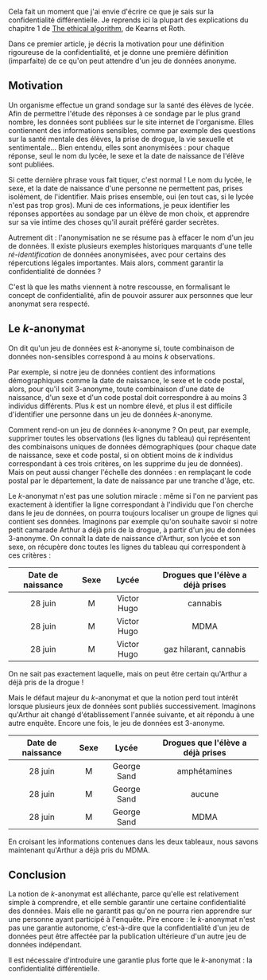 
Cela fait un moment que j'ai envie d'écrire ce que je sais sur la confidentialité différentielle. Je reprends ici la plupart des explications du chapitre 1 de [The ethical algorithm](https://global.oup.com/academic/product/the-ethical-algorithm-9780190948207?cc=us&lang=en&), de Kearns et Roth.

Dans ce premier article, je décris la motivation pour une définition rigoureuse de la confidentialité, et je donne une première définition (imparfaite) de ce qu'on peut attendre d'un jeu de données anonyme.

## Motivation

Un organisme effectue un grand sondage sur la santé des élèves de lycée. Afin de permettre l'étude des réponses à ce sondage par le plus grand nombre, les données sont publiées sur le site internet de l'organisme. Elles contiennent des informations sensibles, comme par exemple des questions sur la santé mentale des élèves, la prise de drogue, la vie sexuelle et sentimentale... Bien entendu, elles sont anonymisées : pour chaque réponse, seul le nom du lycée, le sexe et la date de naissance de l'élève sont publiées.

Si cette dernière phrase vous fait tiquer, c'est normal ! Le nom du lycée, le sexe, et la date de naissance d'une personne ne permettent pas, prises isolément, de l'identifier. Mais prises ensemble, oui (en tout cas, si le lycée n'est pas trop gros). Muni de ces informations, je peux identifier les réponses apportées au sondage par un élève de mon choix, et apprendre sur sa vie intime des choses qu'il aurait préféré garder secrètes. 

Autrement dit : l'anonymisation ne se résume pas à effacer le nom d'un jeu de données. Il existe plusieurs exemples historiques marquants d'une telle _ré-identification_ de données anonymisées, avec pour certains des répercutions légales importantes. Mais alors, comment garantir la confidentialité de données ?

C'est là que les maths viennent à notre rescousse, en formalisant le concept de confidentialité, afin de pouvoir assurer aux personnes que leur anonymat sera respecté.

## Le $k$-anonymat

On dit qu'un jeu de données est $k$-anonyme si, toute combinaison de données non-sensibles correspond à au moins $k$ observations.

Par exemple, si notre jeu de données contient des informations démographiques comme la date de naissance, le sexe et le code postal, alors, pour qu'il soit $3$-anonyme, toute combinaison d'une date de naissance, d'un sexe et d'un code postal doit correspondre à au moins 3 individus différents.
Plus $k$ est un nombre élevé, et plus il est difficile d'identifier une personne dans un jeu de données $k$-anonyme.

Comment rend-on un jeu de données $k$-anonyme ? On peut, par exemple, supprimer toutes les observations (les lignes du tableau) qui représentent des combinaisons uniques de données démographiques (pour chaque date de naissance, sexe et code postal, si on obtient moins de $k$ individus correspondant à ces trois critères, on les supprime du jeu de données). Mais on peut aussi changer l'échelle des données : en remplaçant le code postal par le département, la date de naissance par une tranche d'âge, etc.

Le $k$-anonymat n'est pas une solution miracle : même si l'on ne parvient pas exactement à identifier la ligne correspondant à l'individu que l'on cherche dans le jeu de données, on pourra toujours localiser un groupe de lignes qui contient ses données.  Imaginons par exemple qu'on souhaite savoir si notre petit camarade Arthur a déjà pris de la drogue, à partir d'un jeu de données $3$-anonyme. On connaît la date de naissance d'Arthur, son lycée et son sexe, on récupère donc toutes les lignes du tableau qui correspondent à ces critères :

| Date de naissance | Sexe | Lycée       |  Drogues que l'élève a déjà prises |
|:-----------------:|:----:|:-----------:|:----------------------------------:|
| 28 juin           | M    | Victor Hugo | cannabis                           |
| 28 juin           | M    | Victor Hugo | MDMA                               |
| 28 juin           | M    | Victor Hugo | gaz hilarant, cannabis             |

On ne sait pas exactement laquelle, mais on peut être certain qu'Arthur a déjà pris de la drogue !

Mais le défaut majeur du $k$-anonymat et que la notion perd tout intérêt lorsque plusieurs jeux de données sont publiés successivement. Imaginons qu'Arthur ait changé d'établissement l'année suivante, et ait répondu à une autre enquête. Encore une fois, le jeu de données est $3$-anonyme.

| Date de naissance | Sexe | Lycée       |  Drogues que l'élève a déjà prises |
|:-----------------:|:----:|:-----------:|:----------------------------------:|
| 28 juin           | M    | George Sand | amphétamines                       |
| 28 juin           | M    | George Sand | aucune                             |
| 28 juin           | M    | George Sand | MDMA                               |

En croisant les informations contenues dans les deux tableaux, nous savons maintenant qu'Arthur a déjà pris du MDMA. 

## Conclusion

La notion de $k$-anonymat est alléchante, parce qu'elle est relativement simple à comprendre, et elle semble garantir une certaine confidentialité des données. Mais elle ne garantit pas qu'on ne pourra rien apprendre sur une personne ayant participé à l'enquête. Pire encore : le $k$-anonymat n'est pas une garantie autonome, c'est-à-dire que la confidentialité d'un jeu de données peut être affectée par la publication ultérieure d'un autre jeu de données indépendant.

Il est nécessaire d'introduire une garantie plus forte que le $k$-anonymat : la confidentialité différentielle.

